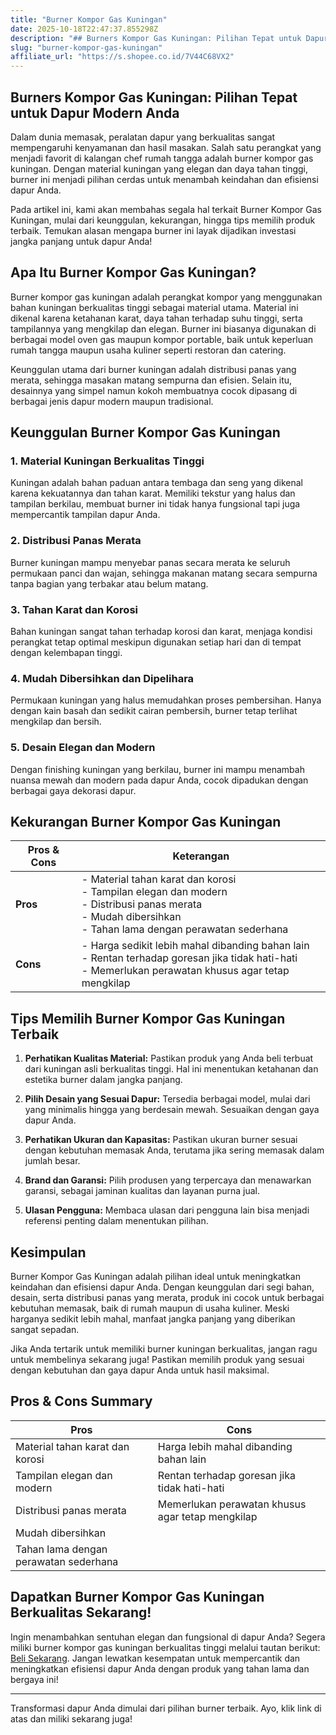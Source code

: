 ```yaml
---
title: "Burner Kompor Gas Kuningan"
date: 2025-10-18T22:47:37.855298Z
description: "## Burners Kompor Gas Kuningan: Pilihan Tepat untuk Dapur Modern Anda..."
slug: "burner-kompor-gas-kuningan"
affiliate_url: "https://s.shopee.co.id/7V44C68VX2"
---
```

## Burners Kompor Gas Kuningan: Pilihan Tepat untuk Dapur Modern Anda

Dalam dunia memasak, peralatan dapur yang berkualitas sangat mempengaruhi kenyamanan dan hasil masakan. Salah satu perangkat yang menjadi favorit di kalangan chef rumah tangga adalah burner kompor gas kuningan. Dengan material kuningan yang elegan dan daya tahan tinggi, burner ini menjadi pilihan cerdas untuk menambah keindahan dan efisiensi dapur Anda.

Pada artikel ini, kami akan membahas segala hal terkait Burner Kompor Gas Kuningan, mulai dari keunggulan, kekurangan, hingga tips memilih produk terbaik. Temukan alasan mengapa burner ini layak dijadikan investasi jangka panjang untuk dapur Anda!

## Apa Itu Burner Kompor Gas Kuningan?

Burner kompor gas kuningan adalah perangkat kompor yang menggunakan bahan kuningan berkualitas tinggi sebagai material utama. Material ini dikenal karena ketahanan karat, daya tahan terhadap suhu tinggi, serta tampilannya yang mengkilap dan elegan. Burner ini biasanya digunakan di berbagai model oven gas maupun kompor portable, baik untuk keperluan rumah tangga maupun usaha kuliner seperti restoran dan catering.

Keunggulan utama dari burner kuningan adalah distribusi panas yang merata, sehingga masakan matang sempurna dan efisien. Selain itu, desainnya yang simpel namun kokoh membuatnya cocok dipasang di berbagai jenis dapur modern maupun tradisional.

## Keunggulan Burner Kompor Gas Kuningan

### 1. Material Kuningan Berkualitas Tinggi
Kuningan adalah bahan paduan antara tembaga dan seng yang dikenal karena kekuatannya dan tahan karat. Memiliki tekstur yang halus dan tampilan berkilau, membuat burner ini tidak hanya fungsional tapi juga mempercantik tampilan dapur Anda.

### 2. Distribusi Panas Merata
Burner kuningan mampu menyebar panas secara merata ke seluruh permukaan panci dan wajan, sehingga makanan matang secara sempurna tanpa bagian yang terbakar atau belum matang.

### 3. Tahan Karat dan Korosi
Bahan kuningan sangat tahan terhadap korosi dan karat, menjaga kondisi perangkat tetap optimal meskipun digunakan setiap hari dan di tempat dengan kelembapan tinggi.

### 4. Mudah Dibersihkan dan Dipelihara
Permukaan kuningan yang halus memudahkan proses pembersihan. Hanya dengan kain basah dan sedikit cairan pembersih, burner tetap terlihat mengkilap dan bersih.

### 5. Desain Elegan dan Modern
Dengan finishing kuningan yang berkilau, burner ini mampu menambah nuansa mewah dan modern pada dapur Anda, cocok dipadukan dengan berbagai gaya dekorasi dapur.

## Kekurangan Burner Kompor Gas Kuningan

| **Pros & Cons** | **Keterangan** |
|------------------|----------------|
| **Pros** | - Material tahan karat dan korosi<br>- Tampilan elegan dan modern<br>- Distribusi panas merata<br>- Mudah dibersihkan<br>- Tahan lama dengan perawatan sederhana |
| **Cons** | - Harga sedikit lebih mahal dibanding bahan lain<br>- Rentan terhadap goresan jika tidak hati-hati<br>- Memerlukan perawatan khusus agar tetap mengkilap |

## Tips Memilih Burner Kompor Gas Kuningan Terbaik

1. **Perhatikan Kualitas Material:** Pastikan produk yang Anda beli terbuat dari kuningan asli berkualitas tinggi. Hal ini menentukan ketahanan dan estetika burner dalam jangka panjang.

2. **Pilih Desain yang Sesuai Dapur:** Tersedia berbagai model, mulai dari yang minimalis hingga yang berdesain mewah. Sesuaikan dengan gaya dapur Anda.

3. **Perhatikan Ukuran dan Kapasitas:** Pastikan ukuran burner sesuai dengan kebutuhan memasak Anda, terutama jika sering memasak dalam jumlah besar.

4. **Brand dan Garansi:** Pilih produsen yang terpercaya dan menawarkan garansi, sebagai jaminan kualitas dan layanan purna jual.

5. **Ulasan Pengguna:** Membaca ulasan dari pengguna lain bisa menjadi referensi penting dalam menentukan pilihan.

## Kesimpulan

Burner Kompor Gas Kuningan adalah pilihan ideal untuk meningkatkan keindahan dan efisiensi dapur Anda. Dengan keunggulan dari segi bahan, desain, serta distribusi panas yang merata, produk ini cocok untuk berbagai kebutuhan memasak, baik di rumah maupun di usaha kuliner. Meski harganya sedikit lebih mahal, manfaat jangka panjang yang diberikan sangat sepadan.

Jika Anda tertarik untuk memiliki burner kuningan berkualitas, jangan ragu untuk membelinya sekarang juga! Pastikan memilih produk yang sesuai dengan kebutuhan dan gaya dapur Anda untuk hasil maksimal.

## Pros & Cons Summary

| **Pros** | **Cons** |
|------------------------------|------------------------------|
| Material tahan karat dan korosi | Harga lebih mahal dibanding bahan lain |
| Tampilan elegan dan modern | Rentan terhadap goresan jika tidak hati-hati |
| Distribusi panas merata | Memerlukan perawatan khusus agar tetap mengkilap |
| Mudah dibersihkan |                              |
| Tahan lama dengan perawatan sederhana |                              |

## Dapatkan Burner Kompor Gas Kuningan Berkualitas Sekarang!

Ingin menambahkan sentuhan elegan dan fungsional di dapur Anda? Segera miliki burner kompor gas kuningan berkualitas tinggi melalui tautan berikut: [Beli Sekarang](https://s.shopee.co.id/7V44C68VX2). Jangan lewatkan kesempatan untuk mempercantik dan meningkatkan efisiensi dapur Anda dengan produk yang tahan lama dan bergaya ini!

---

Transformasi dapur Anda dimulai dari pilihan burner terbaik. Ayo, klik link di atas dan miliki sekarang juga!